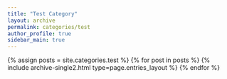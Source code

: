 ```yaml
---
title: "Test Category"
layout: archive
permalink: categories/test
author_profile: true
sidebar_main: true
---
```



{% assign posts = site.categories.test %}
{% for post in posts %} {% include archive-single2.html type=page.entries_layout %} {% endfor %}
